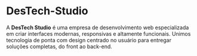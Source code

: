 # DesTech-Studio
A **DesTech Studio** é uma empresa de desenvolvimento web especializada em criar interfaces modernas, responsivas e altamente funcionais. Unimos tecnologia de ponta com design centrado no usuário para entregar soluções completas, do front ao back-end.
